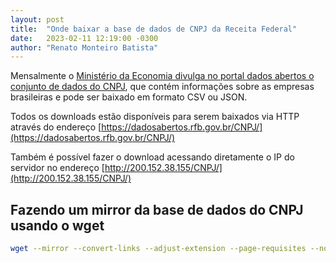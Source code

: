 ```yaml
---
layout: post
title:  "Onde baixar a base de dados de CNPJ da Receita Federal"
date:   2023-02-11 12:19:00 -0300
author: "Renato Monteiro Batista"
---
```

Mensalmente o [Ministério da Economia divulga no portal dados abertos o conjunto de dados do CNPJ](https://dados.gov.br/dados/conjuntos-dados/cadastro-nacional-da-pessoa-jurdica---cnpj), que contém informações sobre as empresas brasileiras e pode ser baixado em formato CSV ou JSON.

Todos os downloads estão disponíveis para serem baixados via HTTP através do endereço [https://dadosabertos.rfb.gov.br/CNPJ/](https://dadosabertos.rfb.gov.br/CNPJ/)

Também é possível fazer o download acessando diretamente o IP do servidor no endereço [http://200.152.38.155/CNPJ/](http://200.152.38.155/CNPJ/)

## Fazendo um mirror da base de dados do CNPJ usando o wget

```bash
wget --mirror --convert-links --adjust-extension --page-requisites --no-parent http://200.152.38.155/CNPJ/
```
